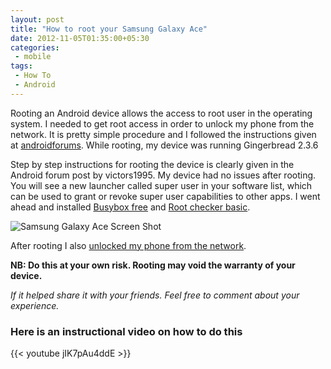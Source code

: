 ```yaml
---
layout: post
title: "How to root your Samsung Galaxy Ace"
date: 2012-11-05T01:35:00+05:30
categories:
 - mobile
tags:
 - How To
 - Android
---
```


Rooting an Android device allows the access to root user in the operating system. I needed to get root access in order to unlock my phone from the network. It is pretty simple procedure and I followed the instructions given at [androidforums][1]. While rooting, my device was running Gingerbread 2.3.6

Step by step instructions for rooting the device is clearly given in the Android forum post by victors1995. My device had no issues after rooting. You will see a new launcher called super user in your software list, which can be used to grant or revoke super user capabilities to other apps. I went ahead and installed [Busybox free][2] and [Root checker basic][3].

![Samsung Galaxy Ace Screen Shot](https://2.bp.blogspot.com/-T13ZlIqbCPY/UJbJ4PrFuJI/AAAAAAAADww/zFZVrnbVLFA/s400/SC20121104-195951.png)

After rooting I also [unlocked my phone from the network][4].

<strong>NB: Do this at your own risk. Rooting may void the warranty of your device.</strong>

<em>If it helped share it with your friends. Feel free to comment about your experience.</em>

### Here is an instructional video on how to do this

{{< youtube jIK7pAu4ddE >}}

[1]: http://androidforums.com/ace-all-things-root/560469-how-root-your-galaxy-ace.html "How to root your galaxy ace"
[2]: http://goo.gl/JOPF8 "Busy Box"
[3]: http://goo.gl/ok3kq "Root checker basic"
[4]: /how-to-unlock-samsung-galaxy-ace-for-free-from-a-network/ "Unlock your phone from network for free"
